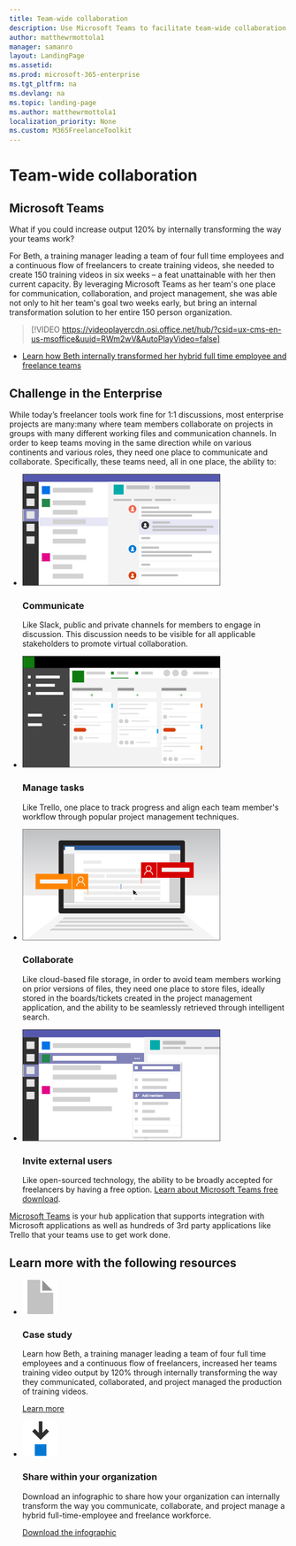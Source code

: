 ```yaml
---
title: Team-wide collaboration
description: Use Microsoft Teams to facilitate team-wide collaboration in an enterprise freelance program
author: matthewrmottola1
manager: samanro
layout: LandingPage
ms.assetid: 
ms.prod: microsoft-365-enterprise
ms.tgt_pltfrm: na
ms.devlang: na
ms.topic: landing-page
ms.author: matthewrmottola1
localization_priority: None 
ms.custom: M365FreelanceToolkit
---
```

Team-wide collaboration
===========================

Microsoft Teams 
--------------------

What if you could increase output 120% by internally transforming the way your
teams work?

For Beth, a training manager leading a team of four full time employees and a
continuous flow of freelancers to create training videos, she needed to create
150 training videos in six weeks – a feat unattainable with her then current
capacity. By leveraging Microsoft Teams as her team's one place for
communication, collaboration, and project management, she was able not only to
hit her team's goal two weeks early, but bring an internal transformation
solution to her entire 150 person organization.

> [!VIDEO https://videoplayercdn.osi.office.net/hub/?csid=ux-cms-en-us-msoffice&uuid=RWm2wV&AutoPlayVideo=false]

-   [Learn how Beth internally transformed her hybrid full time employee and
freelance teams](teamwidecollaborationcasestudy.md)

Challenge in the Enterprise
---------------------------

While today’s freelancer tools work fine for 1:1 discussions, most enterprise
projects are many:many where team members collaborate on projects in groups with
many different working files and communication channels. In order to keep teams
moving in the same direction while on various continents and various roles, they
need one place to communicate and collaborate. Specifically, these teams need,
all in one place, the ability to:

<ul class="panelContent cardsW cols cols2">
    <li>
        <div class="cardSize">
            <div class="cardPadding">
                <div class="card">
                    <div class="cardImageOuter">
                        <div class="cardImage">
                            <img src="media/M365_Freelance_collaboration_teamsconversationsmall.png" alt="A Microsoft Teams site with a conversation in progress" />
                        </div>
                    </div>
                    <div class="cardText">
                        <h3>Communicate</h3>
                        <p>Like Slack, public and private channels for members to engage in discussion. This discussion needs to be visible for all applicable stakeholders to promote virtual collaboration.</p>
                    </div>
                </div>
            </div>
        </div>
    </li>
    <li>
        <div class="cardSize">
            <div class="cardPadding">
                <div class="card">
                    <div class="cardImageOuter">
                        <div class="cardImage">
                            <img src="media/M365_Freelance_collaboration_plannerviewsmall.png" alt="A Planner board inside a team" />
                        </div>
                    </div>
                    <div class="cardText">
                        <h3>Manage tasks</h3>
                        <p>Like Trello, one place to track progress and align each team member's workflow through popular project management techniques. </p>
                    </div>
                </div>
            </div>
        </div>
    </li>
    <li>
        <div class="cardSize">
            <div class="cardPadding">
                <div class="card">
                    <div class="cardImageOuter">
                        <div class="cardImage">
                            <img src="media/Master_Collaboration_WordCollaboration_Word_358x201.png" alt="Two users working on a Word document" />
                        </div>
                    </div>
                    <div class="cardText">
                        <h3>Collaborate</h3>
                        <p>Like cloud-based file storage, in order to avoid team members working on prior versions of files, they need one place to store files, ideally stored in the boards/tickets created in the project management application, and the ability to be seamlessly retrieved through intelligent search. </p>
                    </div>
                </div>
            </div>
        </div>
    </li>
    <li>
        <div class="cardSize">
            <div class="cardPadding">
                <div class="card">
                    <div class="cardImageOuter">
                        <div class="cardImage">
                            <img src="media/M365_Freelance_collaboration_guestaccess.png" alt="Someone inviting a guest user to Microsoft Teams" />
                        </div>
                    </div>
                    <div class="cardText">
                        <h3>Invite external users</h3>
                        <p>Like open-sourced technology, the ability to be broadly accepted for freelancers by having a free option. <a href="https://products.office.com/en-us/microsoft-teams/free">Learn about Microsoft Teams free download</a>.</p>
                    </div>
                </div>
            </div>
        </div>
    </li>
</ul>

[Microsoft Teams](https://products.office.com/en-us/microsoft-teams/free) is
your hub application that supports integration with Microsoft applications as
well as hundreds of 3rd party applications like Trello that your teams use to
get work done. 

Learn more with the following resources
---------------------------------------

<ul class="panelContent cardsF cols cols2">
    <li>
        <div class="cardSize">
            <div class="cardPadding">
                <div class="card">
                    <div class="cardImageOuter">
                        <div class="cardImage">
                            <img src="media/document.png" alt="a document icon" />
                        </div>
                    </div>
                    <div class="cardText">
                        <h3>Case study</h3>
                        <p>Learn how Beth, a training manager leading a team of four full time employees and a continuous flow of freelancers, increased her teams training video output by 120% through internally transforming the way they communicated, collaborated, and project managed the production of training videos.</p>
                        <p><a href="teamwidecollaborationcasestudy.md">Learn more</a></p>
                    </div>
                </div>
            </div>
        </div>
    </li>
    <li>
        <div class="cardSize">
            <div class="cardPadding">
                <div class="card">
                    <div class="cardImageOuter">
                        <div class="cardImage">
                            <img src="media/download-blue.png" alt="Downloadable infographic" />
                        </div>
                    </div>
                    <div class="cardText">
                        <h3>Share within your organization</h3>
                        <p>Download an infographic to share how your organization can internally transform the way you communicate, collaborate, and project manage a hybrid full-time-employee and freelance workforce.</p>
                        <p><a href="media/M365-FreelanceToolkit-TearSheet-TeamCollaboration.pdf">Download the infographic</a></p>
                    </div>
                </div>
            </div>
        </div>
    </li>
</ul>

